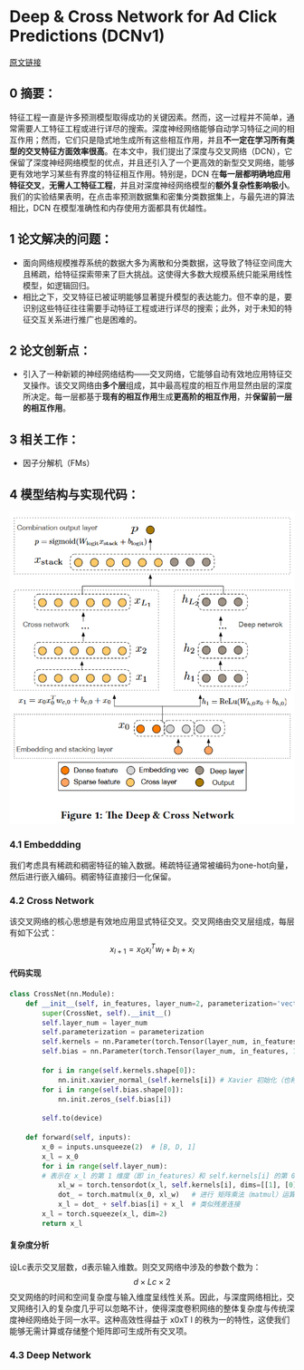 # Deep & Cross Network for Ad Click Predictions (DCNv1)
[原文链接](https://arxiv.org/abs/1708.05123)
## 0 摘要：
特征工程一直是许多预测模型取得成功的关键因素。然而，这一过程并不简单，通常需要人工特征工程或进行详尽的搜索。深度神经网络能够自动学习特征之间的相互作用；然而，它们只是隐式地生成所有这些相互作用，并且**不一定在学习所有类型的交叉特征方面效率很高**。在本文中，我们提出了深度与交叉网络（DCN），它保留了深度神经网络模型的优点，并且还引入了一个更高效的新型交叉网络，能够更有效地学习某些有界度的特征相互作用。特别是，DCN 在**每一层都明确地应用特征交叉**，**无需人工特征工程**，并且对深度神经网络模型的**额外复杂性影响极小**。我们的实验结果表明，在点击率预测数据集和密集分类数据集上，与最先进的算法相比，DCN 在模型准确性和内存使用方面都具有优越性。
## 1 论文解决的问题：
* 面向网络规模推荐系统的数据大多为离散和分类数据，这导致了特征空间庞大且稀疏，给特征探索带来了巨大挑战。这使得大多数大规模系统只能采用线性模型，如逻辑回归。
* 相比之下，交叉特征已被证明能够显著提升模型的表达能力。但不幸的是，要识别这些特征往往需要手动特征工程或进行详尽的搜索；此外，对于未知的特征交互关系进行推广也是困难的。
## 2 论文创新点：
* 引入了一种新颖的神经网络结构——交叉网络，它能够自动有效地应用特征交叉操作。该交叉网络由**多个层**组成，其中最高程度的相互作用显然由层的深度所决定。每一层都基于**现有的相互作用**生成**更高阶的相互作用**，并**保留前一层的相互作用**。
## 3 相关工作：
* 因子分解机（FMs）
## 4 模型结构与实现代码：
![输入图片说明](/imgs/2025-07-06/50vPq9ZicRMCxKcP.png)
### 4.1 Embeddding
我们考虑具有稀疏和稠密特征的输入数据。稀疏特征通常被编码为one-hot向量，然后进行嵌入编码。稠密特征直接归一化保留。
### 4.2 Cross Network
该交叉网络的核心思想是有效地应用显式特征交叉。交叉网络由交叉层组成，每层有如下公式：
$$x_{l+1}=x_{0}x_{l}^Tw_{l}+b_{l}+x_{l}$$
#### 代码实现
```Python
class CrossNet(nn.Module):  
    def __init__(self, in_features, layer_num=2, parameterization='vector', seed=1024, device='cpu'):  
        super(CrossNet, self).__init__()  
        self.layer_num = layer_num  
        self.parameterization = parameterization  
        self.kernels = nn.Parameter(torch.Tensor(layer_num, in_features, 1)) #  创建一个可学习的参数张量，形状为 (layer_num, in_features, 1) 
        self.bias = nn.Parameter(torch.Tensor(layer_num, in_features, 1))  
  
        for i in range(self.kernels.shape[0]):  
            nn.init.xavier_normal_(self.kernels[i]) # Xavier 初始化（也称为 Glorot 初始化）旨在解决深度神经网络中梯度消失和梯度爆炸的问题。  
        for i in range(self.bias.shape[0]):  
            nn.init.zeros_(self.bias[i])  
  
        self.to(device)  
  
    def forward(self, inputs):  
        x_0 = inputs.unsqueeze(2)  # [B, D, 1]  
        x_l = x_0  
        for i in range(self.layer_num):  
        # 表示在 x_l 的第 1 维度（即 in_features）和 self.kernels[i] 的第 0 维度（即 in_features）之间进行求和运算（类似矩阵乘法中的内积操作）。
            xl_w = torch.tensordot(x_l, self.kernels[i], dims=[[1], [0]])  # [B, 1, 1] 
            dot_ = torch.matmul(x_0, xl_w)   # 进行 矩阵乘法（matmul）运算
            x_l = dot_ + self.bias[i] + x_l  # 类似残差连接
        x_l = torch.squeeze(x_l, dim=2)  
        return x_l
```
#### 复杂度分析
设Lc表示交叉层数，d表示输入维数。则交叉网络中涉及的参数个数为：
$$d×Lc×2$$交叉网络的时间和空间复杂度与输入维度呈线性关系。因此，与深度网络相比，交叉网络引入的复杂度几乎可以忽略不计，使得深度卷积网络的整体复杂度与传统深度神经网络处于同一水平。这种高效性得益于 x0xT  l 的秩为一的特性，这使我们能够无需计算或存储整个矩阵即可生成所有交叉项。
### 4.3 Deep Network


<!--stackedit_data:
eyJoaXN0b3J5IjpbNjY0MzUwMzAyLC05ODQ1MDkyMzYsLTE5OD
A0NzEzNTksLTc5ODMwNjU2NCwtMTg5NjI4NjE1NSwtMTMxMDky
MDA2NSwzOTAxODE0NzgsMjYyNDkzNTkzLDQ0MDkwNTYxOV19
-->